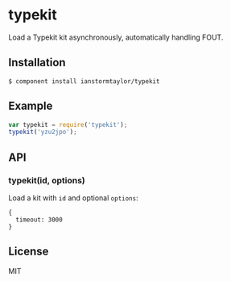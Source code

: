 # typekit
  
  Load a Typekit kit asynchronously, automatically handling FOUT.

## Installation

    $ component install ianstormtaylor/typekit

## Example

```js
var typekit = require('typekit');
typekit('yzu2jpo');
```

## API

### typekit(id, options)

  Load a kit with `id` and optional `options`:

    {
      timeout: 3000
    }

## License

  MIT
